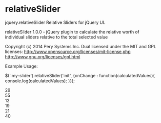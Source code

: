 relativeSlider
==============
jquery.relativeSlider
Relative Sliders for jQuery UI.

relativeSlider 1.0.0 - jQuery plugin to calculate the relative worth of individual sliders relative to the total selected value

Copyright (c) 2014 Pery Systems Inc. Dual licensed under the MIT and GPL licenses: http://www.opensource.org/licenses/mit-license.php http://www.gnu.org/licenses/gpl.html


Example Usage:

$('.my-slider').relativeSlider('init', {onChange : function(calculatedValues){
  console.log(calculatedValues);
}});

<div class="my-slider" id="slider1">29</div>
<div class="my-slider" id="slider2">55</div>
<div class="my-slider" id="slider3">12</div>
<div class="my-slider" id="slider4">19</div>
<div class="my-slider" id="slider5">21</div>
<div class="my-slider" id="slider6">40</div>
